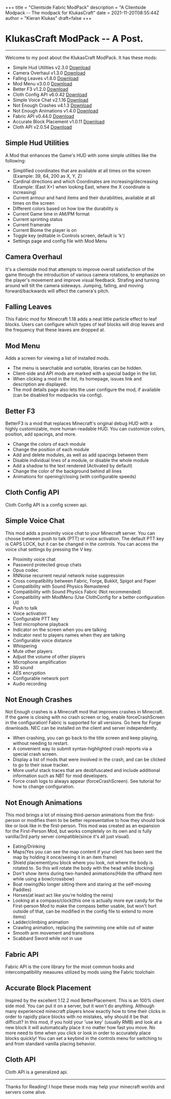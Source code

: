 +++
title = "Clientside Fabric ModPack"
description = "A Clientside Modpack -- The modpack for KlukasCraft"
date = 2021-11-20T08:55:44Z
author = "Kieran Klukas"
draft=false
+++
# KlukasCraft ModPack -- A Post.
---
Welcome to my post about the KlukasCraft ModPack. It has these mods:
* Simple Hud Utilities v2.3.0 [Download](https://www.curseforge.com/minecraft/mc-mods/simple-utilities)
* Camera Overhaul v1.3.0 [Download](https://www.curseforge.com/minecraft/mc-mods/cameraoverhaul)
* Falling Leaves v1.8.0 [Download](https://www.curseforge.com/minecraft/mc-mods/falling-leaves-fabric)
* Mod Menu v3.0.0 [Download](https://www.curseforge.com/minecraft/mc-mods/modmenu)
* Better F3 v1.2.0 [Download](https://www.curseforge.com/minecraft/mc-mods/betterf3)
* Cloth Config API v6.0.42 [Download](https://www.curseforge.com/minecraft/mc-mods/cloth-config)
* Simple Voice Chat v2.1.16 [Download](https://www.curseforge.com/minecraft/mc-mods/simple-voice-chat/download/3543507/file)
* Not Enough Crashes v4.1.3 [Download](https://www.curseforge.com/minecraft/mc-mods/not-enough-crashes)
* Not Enough Animations v1.4.0 [Download](https://www.curseforge.com/minecraft/mc-mods/not-enough-animations)
* Fabric API v0.44.0 [Download](https://www.curseforge.com/minecraft/mc-mods/fabric-api)
* Accurate Block Placement v1.0.11 [Download](https://www.curseforge.com/minecraft/mc-mods/accurate-block-placement)
* Cloth API v2.0.54 [Download](https://www.curseforge.com/minecraft/mc-mods/cloth-api)

## Simple Hud Utilities
A Mod that enhances the Game's HUD with some simple utilities like the following:
 - Simplified coordinates that are available at all times on the screen (Example: 39, 64, 200 as X, Y, Z)
 - Cardinal directions and which Coordinates are increasing/decreasing (Example: (East X+) when looking East, where the X coordinate is increasing)
 - Current armour and hand items and their durabilities, available at all times on the screen
  - Different colors based on how low the durability is
  - Current Game time in AM/PM format
  - Current sprinting status
  - Current framerate
  - Current Biome the player is on
  - Toggle key (editable in Controls screen, default is 'k')
  - Settings page and config file with Mod Menu
## Camera Overhaul
It's a clientside mod that attempts to improve overall satisfaction of the game through the introduction of various camera rotations, to emphasize on the player's movement and improve visual feedback. Strafing and turning around will tilt the camera sideways. Jumping, falling, and moving forward/backwards will affect the camera's pitch.
## Falling Leaves
This Fabric mod for Minecraft 1.18 adds a neat little particle effect to leaf blocks. Users can configure which types of leaf blocks will drop leaves and the frequency that these leaves are dropped at.
## Mod Menu
Adds a screen for viewing a list of installed mods.
  - The menu is searchable and sortable, libraries can be hidden.
  - Client-side and API mods are marked with a special badge in the list.
  - When clicking a mod in the list, its homepage, issues link and description are displayed.
  - The mod details page also lets the user configure the mod, if available (can be disabled for modpacks via config). 
## Better F3
BetterF3 is a mod that replaces Minecraft's original debug HUD with a highly customizable, more human-readable HUD. You can customize colors, position, add spacings, and more.

  - Change the colors of each module
  - Change the position of each module
  - Add and delete modules, as well as add spacings between them
  - Disable individual lines of a module, or disable the whole module
  - Add a shadow to the text rendered (Activated by default)
  - Change the color of the background behind all lines
  - Animations for opening/closing (with configurable speeds)
## Cloth Config API
Cloth Config API is a config screen api.
## Simple Voice Chat
This mod adds a proximity voice chat to your Minecraft server. You can choose between push to talk (PTT) or voice activation. The default PTT key is CAPS LOCK, but it can be changed in the controls. You can access the voice chat settings by pressing the V key.

  - Proximity voice chat
  - Password protected group chats
  - Opus codec
  - RNNoise recurrent neural network noise suppression
  - Cross compatibility between Fabric, Forge, Bukkit, Spigot and Paper
  - Compatibility with Sound Physics Remastered
  - Compatibility with Sound Physics Fabric (Not recommended)
  - Compatibility with ModMenu (Use ClothConfig for a better configuration UI)
  - Push to talk
  - Voice activation
  - Configurable PTT key
  - Test microphone playback
  - Indicator on the screen when you are talking
  - Indicator next to players names when they are talking
  - Configurable voice distance
  - Whispering
  - Mute other players
  - Adjust the volume of other players
  - Microphone amplification
  - 3D sound
  - AES encryption
  - Configurable network port
  - Audio recording
## Not Enough Crashes
Not Enough crashes is a Minecraft mod that improves crashes in Minecraft. If the game is closing with no crash screen or log, enable forceCrashScreen in the configuration! Fabric is supported for all versions. Go here for Forge downloads.
NEC can be installed on the client and server independently.

  - When crashing, you can go back to the title screen and keep playing, without needing to restart.
  - A convenient way to submit syntax-highlighted crash reports via a special crash screen.
  - Display a list of mods that were involved in the crash, and can be clicked to go to their issue tracker.
  - More useful stack traces that are deobfuscated and include additional information such as NBT for mod developers.
  - Force crash logs to always appear (forceCrashScreen). See tutorial for how to change configuration.
## Not Enough Animations
This mod brings a lot of missing third-person animations from the first-person or modifies them to be better representative to how they should look like or look like in the first-person. This mod was created as an expansion for the First-Person Mod, but works completely on its own and is fully vanilla/3rd party server compatible(since it's all just visual).

  - Eating/Drinking
  - Maps(Yes you can see the map content if your client has been sent the map by holding it once/seeing it in an item frame)
  - Shield placement(you block where you look, not where the body is rotated to. So this will rotate the body with the head while blocking)
  - Don't show items during two-handed animations(Hide the offhand item while using a bow/crossbow)
  - Boat rowing(No longer sitting there and staring at the self-moving Paddles)
  - Horses(at least act like you're holding the reins)
  - Looking at a compass/clock(this one is actually more eye candy for the First-person Mod to make the compass better usable, but won't hurt outside of that, can be modified in the config file to extend to more items)
  - Ladder/climbing animation
  - Crawling animation, replacing the swimming one while out of water
  - Smooth arm movement and transitions
  - Scabbard Sword while not in use
## Fabric API
Fabric API is the core library for the most common hooks and intercompatibility measures utilized by mods using the Fabric toolchain
## Accurate Block Placement
Inspired by the excellent 1.12.2 mod BetterPlacement. This is an 100% client side mod. You can put it on a server, but it won't do anything. Although many experienced minecraft players know exactly how to time their clicks in order to rapidly place blocks with no mistakes, why should it be that difficult? In this mod, if you hold your 'use key' (usually RMB) and look at a new block it will automatically place it no matter how fast you move. No more need to time when you click or look in order to accurately place blocks quickly! You can set a keybind in the controls menu for switching to and from standard vanilla placing behavior.
## Cloth API
Cloth API is a generalized api.  

---

Thanks for Reading! I hope these mods may help your minecraft worlds and servers come alive.
